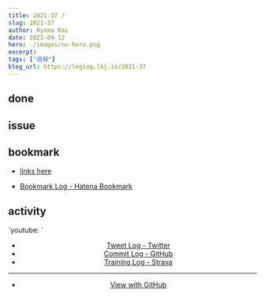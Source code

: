 ```yaml
---
title: 2021-37 / 
slug: 2021-37
author: Ryoma Kai
date: 2021-09-12
hero: ./images/no-hero.png
excerpt: 
tags: ["週報"]
blog_url: https://leglog.lkj.io/2021-37
---
```


<!--greeting here-->

## done

### 

## issue

### 

## bookmark

- [links here]()


- [Bookmark Log - Hatena Bookmark](https://b.hatena.ne.jp/Ryo_K/bookmark)

## activity

<Tweet tweetLink="" align="center" />
<Instagram instagramId="" />
`youtube: `

- [Tweet Log - Twitter](https://twitter.com/search?q=(from%3Alegnoh)%20until%3A2021-09-12%20since%3A2021-09-06%20-filter%3Areplies&src=typed_query)
- [Commit Log - GitHub](https://github.com/legnoh?tab=overview&from=2021-09-06&to=2021-09-12)
- [Training Log - Strava](https://www.strava.com/athletes/47349424/training/log)

----

- [View with GitHub](https://github.com/legnoh/leglog/blob/master/content/posts/202x/2021/37/index.md)

